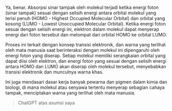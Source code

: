 Ya, benar. Absorpsi sinar tampak oleh molekul terjadi ketika energi foton (sinar tampak) sesuai dengan selisih energi antara orbital molekul yang terisi penuh (HOMO - Highest Occupied Molecular Orbital) dan orbital yang kosong (LUMO - Lowest Unoccupied Molecular Orbital). Ketika energi foton sesuai dengan selisih energi ini, elektron dalam molekul dapat menyerap energi dari foton tersebut dan melompat dari orbital HOMO ke orbital LUMO.

Proses ini terkait dengan konsep transisi elektronik, dan warna yang terlihat oleh mata manusia saat berinteraksi dengan molekul ini dipengaruhi oleh energi foton yang diserap. Setiap molekul memiliki serangkaian orbital yang dapat diisi oleh elektron, dan energi foton yang sesuai dengan selisih energi antara HOMO dan LUMO akan diserap oleh molekul tersebut, menyebabkan transisi elektronik dan munculnya warna khas.

Ini juga mendasari dasar kerja banyak pewarna dan pigmen dalam kimia dan biologi, di mana molekul atau senyawa tertentu menyerap sebagian cahaya tampak, menciptakan warna yang terlihat oleh mata manusia.

> ChatGPT atas asumsi saya